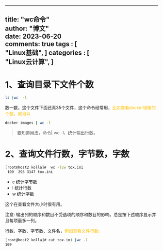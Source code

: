 
---
title: "wc命令"                         
author: "博文"   
date: 2023-06-20          
comments: true 
tags : [                                    
     "Linux基础",
 ]
categories : [                              
     "Linux云计算",
 ]
---
# 1、查询目录下文件个数

```bash
ls |wc  -l
```
数一数，这个文件下面还真35个文件，这个命令经常用，<font color="#ffc000">比如查看docker镜像的个数，就可以</font>
```bash
docker images | wc -l
```
> 要知道用法，命令| wc -l，统计输出行数。

# 2、查询文件行数，字节数，字数
```bash
[root@host2 kolla]#  wc -lcw tox.ini
 109  293 3147 tox.ini
```

- c 统计字节数
- l 统计行数
- w 统计字数

这个在查看文件大小时很有用。

注意: 输出列的顺序和数目不受选项的顺序和数目的影响。总是按下述顺序显示并且每项最多一列。

行数、字数、字节数、文件名，<font color="#ffc000">例如查看文件行数: </font>
```bash
[root@host2 kolla]# cat tox.ini |wc -l
109
```